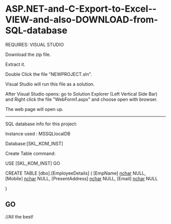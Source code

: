 # ASP.NET-and-C-Export-to-Excel--VIEW-and-also-DOWNLOAD-from-SQL-database
REQUIRES: VISUAL STUDIO 

Download the zip file.

Extract it.

Double Click the file "NEWPROJECT.sln".

Visual Studio will run this file as a solution. 

After Visual Studio opens: go to Solution Explorer (Left Vertical Side Bar) and Right click the file "WebForm1.aspx" and choose open with browser. 

The web page will open up.

-------------------------------------------------------------------------
SQL database info for this project:

Instance used : MSSQLlocalDB

Database:[SKL_KOM_INST]

Create Table command:

USE [SKL_KOM_INST]
GO

CREATE TABLE [dbo].[EmployeeDetails]
(    [EmpName] [nchar](10) NULL,    
    [Mobile] [nchar](10) NULL,
    [PresentAddress] [nchar](10) NULL,
    [Email] [nchar](10) NULL
    
) 

GO
------------------------------------------------------------------------
//All the best!
